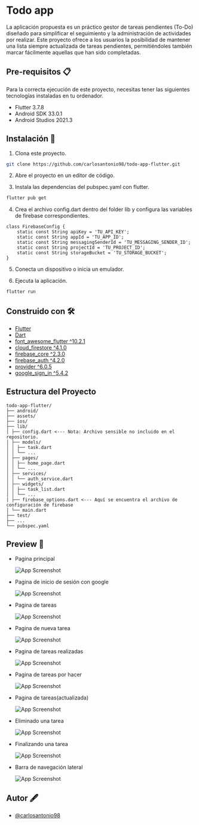 
# Todo app

La aplicación propuesta es un práctico gestor de tareas pendientes (To-Do) diseñado para simplificar el seguimiento y la administración de actividades por realizar. Este proyecto ofrece a los usuarios la posibilidad de mantener una lista siempre actualizada de tareas pendientes, permitiéndoles también marcar fácilmente aquellas que han sido completadas.

## Pre-requisitos 📋

Para la correcta ejecución de este proyecto, necesitas tener las siguientes tecnologías instaladas en tu ordenador.
* Flutter 3.7.8
* Android SDK 33.0.1
* Android Studios 2021.3

## Instalación 🔧

1. Clona este proyecto.
```bash
git clone https://github.com/carlosantonio98/todo-app-flutter.git
```

2. Abre el proyecto en un editor de código.

3. Instala las dependencias del pubspec.yaml con flutter.
```bash
flutter pub get
```

4. Crea el archivo config.dart dentro del folder lib y configura las variables de firebase correspondientes.
```
class FirebaseConfig {
    static const String apiKey = 'TU_API_KEY';
    static const String appId = 'TU_APP_ID';
    static const String messagingSenderId = 'TU_MESSAGING_SENDER_ID';
    static const String projectId = 'TU_PROJECT_ID';
    static const String storageBucket = 'TU_STORAGE_BUCKET';
}
```
5. Conecta un dispositivo o inicia un emulador.

6. Ejecuta la aplicación.
```bash
flutter run
```

## Construido con 🛠️

- [Flutter](https://flutter.dev/)
- [Dart](https://dart.dev/)
- [font_awesome_flutter ^10.2.1](https://pub.dev/packages/font_awesome_flutter/versions)
- [cloud_firestore ^4.1.0](https://pub.dev/packages/cloud_firestore/versions)
- [firebase_core ^2.3.0](https://pub.dev/packages/firebase_core/versions)
- [firebase_auth ^4.2.0](https://pub.dev/packages/firebase_auth/versions)
- [provider ^6.0.5](https://pub.dev/packages/provider/versions)
- [google_sign_in ^5.4.2](https://pub.dev/packages/google_sign_in/versions)

## Estructura del Proyecto

```
todo-app-flutter/
├── android/
├── assets/
├── ios/
├── lib/
│ ├── config.dart <--- Nota: Archivo sensible no incluido en el repositorio.
│ ├── models/
│ │ ├── task.dart
│ │ └── ...
│ ├── pages/
│ │ ├── home_page.dart
│ │ └── ...
│ ├── services/
│ │ └── auth_service.dart
│ ├── widgets/
│ │ ├── task_list.dart
│ │ └── ...
| ├── firebase_options.dart <--- Aquí se encuentra el archivo de configuración de firebase
│ └── main.dart
├── test/
├── ...
└── pubspec.yaml
```

## Preview 📸

- Pagina principal

    ![App Screenshot](https://i.imgur.com/fUeJntK.jpg)

- Pagina de inicio de sesión con google

    ![App Screenshot](https://i.imgur.com/XgR0gYr.jpg)

- Pagina de tareas
    
    ![App Screenshot](https://i.imgur.com/fwRsbml.jpg)
    
- Pagina de nueva tarea

    ![App Screenshot](https://i.imgur.com/EoyWbTs.jpg)

- Pagina de tareas realizadas

    ![App Screenshot](https://i.imgur.com/lLgMBNo.jpg)

- Pagina de tareas por hacer

    ![App Screenshot](https://i.imgur.com/YtyhMBH.jpg)

- Pagina de tareas(actualizada)

    ![App Screenshot](https://i.imgur.com/reO1xs5.jpg)
    
- Eliminado una tarea

    ![App Screenshot](https://i.imgur.com/4eSJbOH.jpg)

- Finalizando una tarea

    ![App Screenshot](https://i.imgur.com/0zVqNem.jpg)

- Barra de navegación lateral

    ![App Screenshot](https://i.imgur.com/zxsXxdG.jpg)

## Autor 🖋️

- [@carlosantonio98](https://github.com/carlosantonio98)